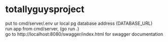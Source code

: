 # totallyguysproject
put to cmd/server/.env ur local pg database address (DATABASE_URL)  
run app from cmd/server, (go run .)  
go to http://localhost:8080/swagger/index.html for swagger documentation

